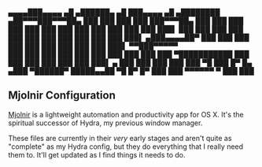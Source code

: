    ▄▄▄▄███▄▄▄▄        ▄█  ▄██████▄   ▄█       ███▄▄▄▄    ▄█     ▄████████ 
 ▄██▀▀▀███▀▀▀██▄     ███ ███    ███ ███       ███▀▀▀██▄ ███    ███    ███ 
 ███   ███   ███     ███ ███    ███ ███       ███   ███ ███▌   ███    ███ 
 ███   ███   ███     ███ ███    ███ ███       ███   ███ ███▌  ▄███▄▄▄▄██▀ 
 ███   ███   ███     ███ ███    ███ ███       ███   ███ ███▌ ▀▀███▀▀▀▀▀   
 ███   ███   ███     ███ ███    ███ ███       ███   ███ ███  ▀███████████ 
 ███   ███   ███     ███ ███    ███ ███▌    ▄ ███   ███ ███    ███    ███ 
  ▀█   ███   █▀  █▄ ▄███  ▀██████▀  █████▄▄██  ▀█   █▀  █▀     ███    ███ 
                 ▀▀▀▀▀▀             ▀                          ███    ███ 

## Mjolnir Configuration

[Mjolnir](https://github.com/mjolnir-io/mjolnir) is a lightweight automation and 
productivity app for OS X. It's the spiritual successor of Hydra, my previous 
window manager. 

These files are currently in their *very* early stages and aren't quite as 
"complete" as my Hydra config, but they do everything that I really need them to. 
It'll get updated as I find things it needs to do.
